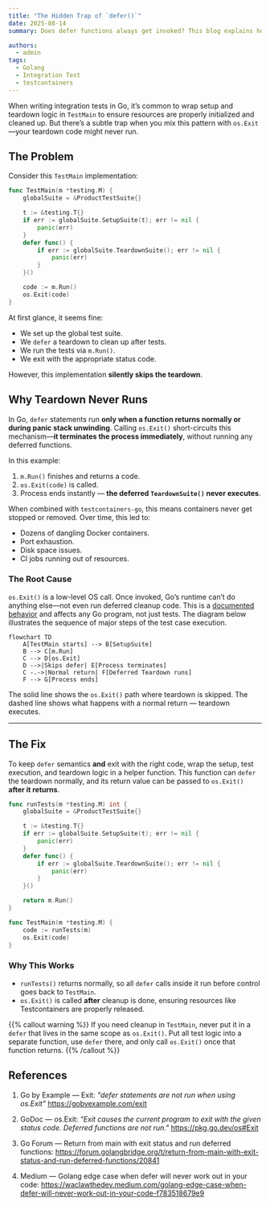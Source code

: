 ```yaml
---
title: "The Hidden Trap of `defer()`"
date: 2025-08-14
summary: Does defer functions always get invoked? This blog explains how improper use of defer function and os.Exit() in the context integration test with testcontainers leads to dozen of dangling containers, resulting in resource depletion.

authors:
  - admin
tags:
  - Golang
  - Integration Test
  - testcontainers
---
```


When writing integration tests in Go, it’s common to wrap setup and teardown
logic in `TestMain` to ensure resources are properly initialized and cleaned
up. But there’s a subtle trap when you mix this pattern with `os.Exit`—your
teardown code might never run.

## The Problem

Consider this `TestMain` implementation:

```go
func TestMain(m *testing.M) {
    globalSuite = &ProductTestSuite{}

    t := &testing.T{}
    if err := globalSuite.SetupSuite(t); err != nil {
        panic(err)
    }
    defer func() {
        if err := globalSuite.TeardownSuite(); err != nil {
            panic(err)
        }
    }()

    code := m.Run()
    os.Exit(code)
}
```

At first glance, it seems fine:
- We set up the global test suite.
- We `defer` a teardown to clean up after tests.
- We run the tests via `m.Run()`.
- We exit with the appropriate status code.

However, this implementation **silently skips the teardown**.

## Why Teardown Never Runs

In Go, `defer` statements run **only when a function returns normally or during panic stack unwinding**.
Calling `os.Exit()` short-circuits this mechanism—**it terminates the process immediately**, without running any deferred functions.

In this example:

1. `m.Run()` finishes and returns a code.
2. `os.Exit(code)` is called.
3. Process ends instantly — **the deferred `TeardownSuite()` never executes**.

When combined with `testcontainers-go`, this means containers never get stopped or removed. Over time, this led to:

- Dozens of dangling Docker containers.
- Port exhaustion.
- Disk space issues.
- CI jobs running out of resources.

### The Root Cause

`os.Exit()` is a low-level OS call. Once invoked, Go’s runtime can’t do anything else—not even run deferred cleanup code. This is a [documented behavior][1] and affects any Go program, not just tests. The diagram below illustrates the sequence of major steps of the test case execution.


```mermaid
flowchart TD
    A[TestMain starts] --> B[SetupSuite]
    B --> C[m.Run]
    C --> D[os.Exit]
    D -->|Skips defer| E[Process terminates]
    C -.->|Normal return| F[Deferred Teardown runs]
    F --> G[Process ends]
```

The solid line shows the `os.Exit()` path where teardown is skipped.
The dashed line shows what happens with a normal return — teardown executes.

---

## The Fix

To keep `defer` semantics **and** exit with the right code, wrap the setup, test execution, and teardown logic in a helper function. This function can `defer` the teardown normally, and its return value can be passed to `os.Exit()` **after it returns**.

```go
func runTests(m *testing.M) int {
    globalSuite = &ProductTestSuite{}

    t := &testing.T{}
    if err := globalSuite.SetupSuite(t); err != nil {
        panic(err)
    }
    defer func() {
        if err := globalSuite.TeardownSuite(); err != nil {
            panic(err)
        }
    }()

    return m.Run()
}

func TestMain(m *testing.M) {
    code := runTests(m)
    os.Exit(code)
}
```

### Why This Works
- `runTests()` returns normally, so all `defer` calls inside it run before control goes back to `TestMain`.
- `os.Exit()` is called **after** cleanup is done, ensuring resources like Testcontainers are properly released.

{{% callout warning %}}
If you need cleanup in `TestMain`, never put it in a `defer` that lives in the same scope as `os.Exit()`. Put all test logic into a separate function, use `defer` there, and only call `os.Exit()` once that function returns.
{{% /callout %}}


## References

1. Go by Example — Exit: *"defer statements are not run when using os.Exit"*
   https://gobyexample.com/exit

2. GoDoc — os.Exit: *"Exit causes the current program to exit with the given status code. Deferred functions are not run."*
   https://pkg.go.dev/os#Exit

3. Go Forum — Return from main with exit status and run deferred functions:
   https://forum.golangbridge.org/t/return-from-main-with-exit-status-and-run-deferred-functions/20841

4. Medium — Golang edge case when defer will never work out in your code:
   https://waclawthedev.medium.com/golang-edge-case-when-defer-will-never-work-out-in-your-code-f783518679e9

[1]: https://pkg.go.dev/os#Exit
